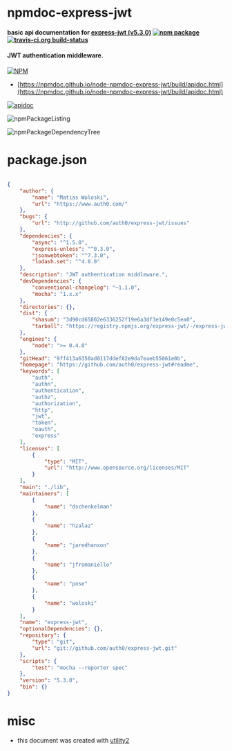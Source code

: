 # npmdoc-express-jwt

#### basic api documentation for  [express-jwt (v5.3.0)](https://github.com/auth0/express-jwt#readme)  [![npm package](https://img.shields.io/npm/v/npmdoc-express-jwt.svg?style=flat-square)](https://www.npmjs.org/package/npmdoc-express-jwt) [![travis-ci.org build-status](https://api.travis-ci.org/npmdoc/node-npmdoc-express-jwt.svg)](https://travis-ci.org/npmdoc/node-npmdoc-express-jwt)

#### JWT authentication middleware.

[![NPM](https://nodei.co/npm/express-jwt.png?downloads=true&downloadRank=true&stars=true)](https://www.npmjs.com/package/express-jwt)

- [https://npmdoc.github.io/node-npmdoc-express-jwt/build/apidoc.html](https://npmdoc.github.io/node-npmdoc-express-jwt/build/apidoc.html)

[![apidoc](https://npmdoc.github.io/node-npmdoc-express-jwt/build/screenCapture.buildCi.browser.%252Ftmp%252Fbuild%252Fapidoc.html.png)](https://npmdoc.github.io/node-npmdoc-express-jwt/build/apidoc.html)

![npmPackageListing](https://npmdoc.github.io/node-npmdoc-express-jwt/build/screenCapture.npmPackageListing.svg)

![npmPackageDependencyTree](https://npmdoc.github.io/node-npmdoc-express-jwt/build/screenCapture.npmPackageDependencyTree.svg)



# package.json

```json

{
    "author": {
        "name": "Matias Woloski",
        "url": "https://www.auth0.com/"
    },
    "bugs": {
        "url": "http://github.com/auth0/express-jwt/issues"
    },
    "dependencies": {
        "async": "^1.5.0",
        "express-unless": "^0.3.0",
        "jsonwebtoken": "^7.3.0",
        "lodash.set": "^4.0.0"
    },
    "description": "JWT authentication middleware.",
    "devDependencies": {
        "conventional-changelog": "~1.1.0",
        "mocha": "1.x.x"
    },
    "directories": {},
    "dist": {
        "shasum": "3d90cd65802e6336252f19e6a3df3e149e0c5ea0",
        "tarball": "https://registry.npmjs.org/express-jwt/-/express-jwt-5.3.0.tgz"
    },
    "engines": {
        "node": ">= 0.4.0"
    },
    "gitHead": "9ff413a6350ad0117ddef82e9da7eaeb55061e0b",
    "homepage": "https://github.com/auth0/express-jwt#readme",
    "keywords": [
        "auth",
        "authn",
        "authentication",
        "authz",
        "authorization",
        "http",
        "jwt",
        "token",
        "oauth",
        "express"
    ],
    "licenses": [
        {
            "type": "MIT",
            "url": "http://www.opensource.org/licenses/MIT"
        }
    ],
    "main": "./lib",
    "maintainers": [
        {
            "name": "dschenkelman"
        },
        {
            "name": "hzalaz"
        },
        {
            "name": "jaredhanson"
        },
        {
            "name": "jfromaniello"
        },
        {
            "name": "pose"
        },
        {
            "name": "woloski"
        }
    ],
    "name": "express-jwt",
    "optionalDependencies": {},
    "repository": {
        "type": "git",
        "url": "git://github.com/auth0/express-jwt.git"
    },
    "scripts": {
        "test": "mocha --reporter spec"
    },
    "version": "5.3.0",
    "bin": {}
}
```



# misc
- this document was created with [utility2](https://github.com/kaizhu256/node-utility2)
